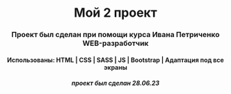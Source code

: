 <h1 align="center">Мой 2 проект</h1>
<h3 align="center">Проект был сделан при помощи курса Ивана Петриченко WEB-разработчик</h3>
<h4 align="center">Использованы: HTML | CSS | SASS | JS | Bootstrap | Адаптация под все экраны</h4>
<h5 align="center">проект был сделан 28.06.23</h5>
